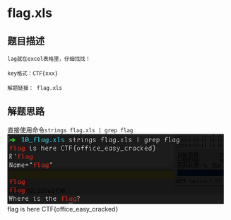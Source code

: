 # flag.xls

## 题目描述
```
lag就在excel表格里，仔细找找！

key格式：CTF{xxx}

解题链接： flag.xls
```

## 解题思路

直接使用命令`strings flag.xls | grep flag`
![](2018-07-11-14-18-50.png)
flag is here CTF{office_easy_cracked}